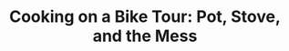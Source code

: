 ---
layout: post
category: learn
title: "Cooking on a Bike Tour: Pot, Stove, and the Mess"
description: It's important to eat healthy and fulfilling meals while you are on a bike tour. But, at the same time, it's challenging because you are not in a kitchen. In this article, we'll discuss how you can cook your own meals and clean the dishes while traveling with your bicycle.
h1_title: "Cooking on a Bike Tour:<br>Pot, Stove, and the Mess"
short_text: It's important to eat healthy and fulfilling meals while you are on a bike tour. But, at the same time, it's challenging because you are not in a kitchen. In this article, we'll discuss how you can cook your own meals and clean the dishes while traveling with your bicycle.
img: "/images/learn/bike-touring-food/biketouringfood1024w.jpg"
img_caption: French fries with tomato sauce.
isTopLevel: false
isSingleLevel: false
isArticle: true
datePublished: 2019-01-12 17:00:00 +0300
dateModified: 2022-07-18 11:00:00 +0300
#permalink: 
---